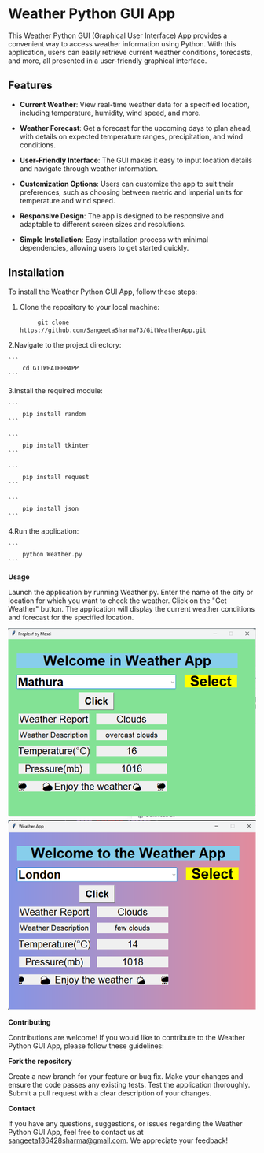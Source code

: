 # Weather Python GUI App

This Weather Python GUI (Graphical User Interface) App provides a convenient way to access weather information using Python. With this application, users can easily retrieve current weather conditions, forecasts, and more, all presented in a user-friendly graphical interface.

## Features

- **Current Weather**: View real-time weather data for a specified location, including temperature, humidity, wind speed, and more.

- **Weather Forecast**: Get a forecast for the upcoming days to plan ahead, with details on expected temperature ranges, precipitation, and wind conditions.

- **User-Friendly Interface**: The GUI makes it easy to input location details and navigate through weather information.

- **Customization Options**: Users can customize the app to suit their preferences, such as choosing between metric and imperial units for temperature and wind speed.

- **Responsive Design**: The app is designed to be responsive and adaptable to different screen sizes and resolutions.

- **Simple Installation**: Easy installation process with minimal dependencies, allowing users to get started quickly.

## Installation

To install the Weather Python GUI App, follow these steps:

1. Clone the repository to your local machine:

   
   ```
        git clone https://github.com/SangeetaSharma73/GitWeatherApp.git
   ``` 

2.Navigate to the project directory:
    
    ```
        cd GITWEATHERAPP
    ```    

3.Install the required module:
    
    ```
        pip install random 
    ```

    ```
        pip install tkinter
    ```

    ```
        pip install request
    ```

    ```
        pip install json
    ```
    
4.Run the application:
    
    ```
        python Weather.py
    ```
**Usage**

Launch the application by running Weather.py.
Enter the name of the city or location for which you want to check the weather.
Click on the "Get Weather" button.
The application will display the current weather conditions and forecast for the specified location.

![Output](Output.png)
![weather](weather.png)

**Contributing**

Contributions are welcome! If you would like to contribute to the Weather Python GUI App, please follow these guidelines:

**Fork the repository**

Create a new branch for your feature or bug fix.
Make your changes and ensure the code passes any existing tests.
Test the application thoroughly.
Submit a pull request with a clear description of your changes.

**Contact**

If you have any questions, suggestions, or issues regarding the Weather Python GUI App, feel free to contact us at sangeeta136428sharma@gmail.com. We appreciate your feedback!
